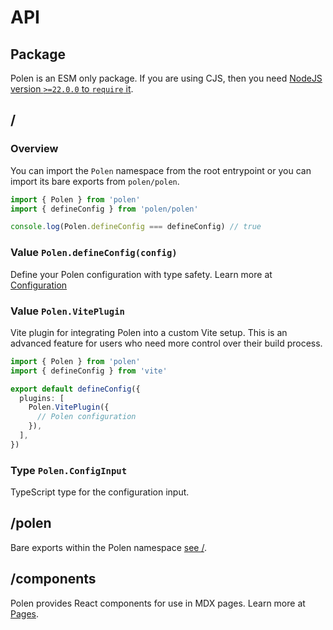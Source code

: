 # API

## Package

Polen is an ESM only package. If you are using CJS, then you need
[NodeJS version `>=22.0.0` to `require` it](https://nodejs.org/api/modules.html#loading-ecmascript-modules-using-require).

## /‌

### Overview

You can import the `Polen` namespace from the root entrypoint or you can import its bare exports from `polen/polen`.

```ts
import { Polen } from 'polen'
import { defineConfig } from 'polen/polen'

console.log(Polen.defineConfig === defineConfig) // true
```

### Value `Polen.defineConfig(config)`

Define your Polen configuration with type safety. Learn more at [Configuration](/features/configuration)

### Value `Polen.VitePlugin`

Vite plugin for integrating Polen into a custom Vite setup. This is an advanced feature for users who need more control over their build process.

```ts
import { Polen } from 'polen'
import { defineConfig } from 'vite'

export default defineConfig({
  plugins: [
    Polen.VitePlugin({
      // Polen configuration
    }),
  ],
})
```

### Type `Polen.ConfigInput`

TypeScript type for the configuration input.

## /polen

Bare exports within the Polen namespace [see /](#/‌).

## /components

Polen provides React components for use in MDX pages. Learn more at [Pages](/features/pages).
